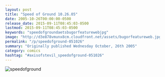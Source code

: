 ```yaml
---
layout: post
title: "Speed of Ground 10.26.05"
date: 2005-10-26T00:00:00-0500
release_date: 2015-09-11T08:45:03-0500
lastmod: 2015-09-11T08:45:03-0500
keywords: "speedofgroundaetsbugorfeaturewebjpg"
image: "http://d3e878vmunx8cm.cloudfront.net/assets/bugorfeatureweb.jpg"
permalink: "/p/speedofground-051026"
summary: "Originally published Wednesday October, 26th 2005"
category: comics
hashtag: "#axisofstevil_speedofground-051026"
---
```


![speedofground](http://d3e878vmunx8cm.cloudfront.net/assets/bugorfeatureweb.jpg)
